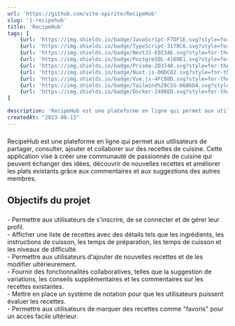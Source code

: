 ```yaml
---
url: 'https://github.com/vite-spirite/RecipeHub'
slug: '1-recipehub'
title: 'RecipeHub'
tags: [
    {url: 'https://img.shields.io/badge/JavaScript-F7DF1E.svg?style=for-the-badge&logo=JavaScript&logoColor=black', alt: 'Javascript'},
    {url: 'https://img.shields.io/badge/TypeScript-3178C6.svg?style=for-the-badge&logo=TypeScript&logoColor=white', alt: 'Typescript'},
    {url: 'https://img.shields.io/badge/NestJS-E0234E.svg?style=for-the-badge&logo=NestJS&logoColor=white', alt: 'Nestjs'},
    {url: 'https://img.shields.io/badge/PostgreSQL-4169E1.svg?style=for-the-badge&logo=PostgreSQL&logoColor=white', alt: 'postgresql'},
    {url: 'https://img.shields.io/badge/Prisma-2D3748.svg?style=for-the-badge&logo=Prisma&logoColor=white', alt: 'prisma'},
    {url: 'https://img.shields.io/badge/Nuxt.js-00DC82.svg?style=for-the-badge&logo=nuxtdotjs&logoColor=white', alt: 'nuxtjs'},
    {url: 'https://img.shields.io/badge/Vue.js-4FC08D.svg?style=for-the-badge&logo=vuedotjs&logoColor=white', alt: 'vuejs'},
    {url: 'https://img.shields.io/badge/Tailwind%20CSS-06B6D4.svg?style=for-the-badge&logo=Tailwind-CSS&logoColor=white', alt: 'tailwind'},
    {url: 'https://img.shields.io/badge/Docker-2496ED.svg?style=for-the-badge&logo=Docker&logoColor=white', alt: 'docker'}
]

description: 'RecipeHub est une plateforme en ligne qui permet aux utilisateurs de partager, consulter, ajouter et collaborer sur des recettes de cuisine.'
createdAt: "2023-08-13"
---
```



###

<p align="left">RecipeHub est une plateforme en ligne qui permet aux utilisateurs de partager, consulter, ajouter et collaborer sur des recettes de cuisine. Cette application vise à créer une communauté de passionnés de cuisine qui peuvent échanger des idées, découvrir de nouvelles recettes et améliorer les plats existants grâce aux commentaires et aux suggestions des autres membres.</p>

###

<h2 align="left">Objectifs du projet</h2>

###

<p align="left">- Permettre aux utilisateurs de s'inscrire, de se connecter et de gérer leur profil.<br>- Afficher une liste de recettes avec des détails tels que les ingrédients, les instructions de cuisson, les temps de préparation, les temps de cuisson et les niveaux de difficulté.<br>- Permettre aux utilisateurs d'ajouter de nouvelles recettes et de les modifier ultérieurement.<br>- Fournir des fonctionnalités collaboratives, telles que la suggestion de variations, les conseils supplémentaires et les commentaires sur les recettes existantes.<br>- Mettre en place un système de notation pour que les utilisateurs puissent évaluer les recettes.<br>- Permettre aux utilisateurs de marquer des recettes comme "favoris" pour un accès facile ultérieur.</p>

###